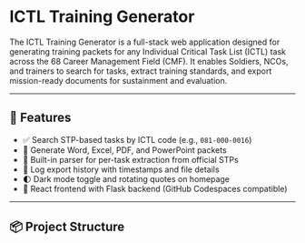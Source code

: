 # ICTL Training Generator

The ICTL Training Generator is a full-stack web application designed for generating training packets for any Individual Critical Task List (ICTL) task across the 68 Career Management Field (CMF). It enables Soldiers, NCOs, and trainers to search for tasks, extract training standards, and export mission-ready documents for sustainment and evaluation.

---

## 🔧 Features

- ✅ Search STP-based tasks by ICTL code (e.g., `081-000-0016`)
- 📄 Generate Word, Excel, PDF, and PowerPoint packets
- 🧠 Built-in parser for per-task extraction from official STPs
- 📁 Log export history with timestamps and file details
- 🌓 Dark mode toggle and rotating quotes on homepage
- 🚀 React frontend with Flask backend (GitHub Codespaces compatible)

---

## 📦 Project Structure

